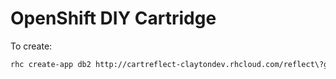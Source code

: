 # OpenShift DIY Cartridge
To create:
 ```sh
 rhc create-app db2 http://cartreflect-claytondev.rhcloud.com/reflect\?github\=v3ss0n/openshift-mongox-unbound
 ```
 